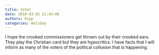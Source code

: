 ```yaml
---
title: Votet
date: 2018-03-02 21:43:06
authors: Ripp
categories: Holiday
---
```


 I hope the crooked commissioners get thrown out by their crooked ears.   They play the Christian card but they are hypocritics.  I have facts that I will inform as many of the voters of the political collusion that is happening.
